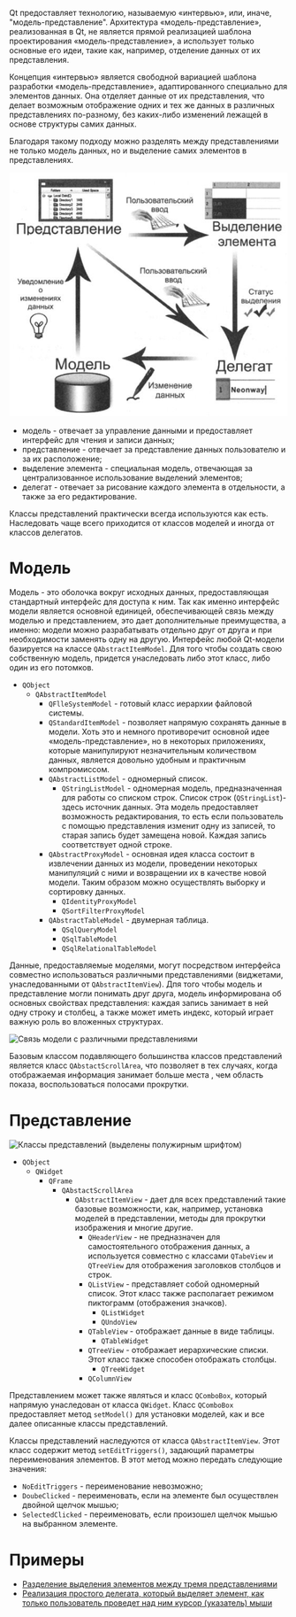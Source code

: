 Qt предоставляет технологию, называемую «интервью», или, иначе,
"модель-представление". Архитектура «модель-представление», реализованная в Qt,
не является прямой реализацией шаблона проектирования «модель-представление», а
использует только основные его идеи, такие как, например, отделение данных от их
представления.

Концепция «интервью» является свободной вариацией шаблона разработки «модель-представление»,
адаптированного специально для элементов данных. Она отделяет данные
от их представления, что делает возможным отображение одних и тех же данных в различных
представлениях по-разному, без каких-либо изменений лежащей в основе структуры
самих данных.

Благодаря такому подходу можно разделять между представлениями не только модель данных,
но и выделение самих элементов в представлениях.

![Взаимодействие компонентов «интервью»](img/model-view.png)

- модель - отвечает за управление данными и предоставляет интерфейс для чтения и записи данных;
- представление - отвечает за представление данных пользователю и за их расположение;
- выделение элемента - специальная модель, отвечающая за централизованное использование выделений элементов;
- делегат - отвечает за рисование каждого элемента в отдельности, а также за его редактирование.

Классы представлений практически всегда используются как есть. Наследовать чаще всего
приходится от классов моделей и иногда от классов делегатов.

# Модель

Модель - это оболочка вокруг исходных данных, предоставляющая стандартный
интерфейс для доступа к ним. Так как именно интерфейс модели является основной
единицей, обеспечивающей связь между моделью и представлением, это дает
дополнительные преимущества, а именно: модели можно разрабатывать отдельно друг
от друга и при необходимости заменять одну на другую. Интерфейс любой Qt-модели
базируется на классе ```QAbstractItemМodel```. Для того чтобы создать свою собственную
модель, придется унаследовать либо этот класс, либо один из его потомков.

- ```QObject```
  - ```QAbstractItemModel```
    - ```QFlleSystemModel``` - готовый класс иерархии файловой системы.
    - ```QStandardItemModel``` - позволяет напрямую сохранять данные в модели. Хоть это и немного противоречит основной идее «модель-представление», но в некоторых приложениях, которые манипулируют незначительным количеством данных, является довольно удобным и практичным компромиссом.
    - ```QAbstractListModel``` - одномерный список.
      - ```QStringListModel``` - одномерная модель, предназначенная для работы со списком строк. Список строк (```QStringList```)- здесь источник данных. Эта модель предоставляет возможность редактирования, то есть если пользователь с помощью представления изменит одну из записей, то старая запись будет замещена новой. Каждая запись соответствует одной строке.
    - ```QAbstractProxyModel``` - основная идея класса состоит в извлечении данных из модели, проведении некоторых манипуляций с ними и возвращении их в качестве новой модели. Таким образом можно осуществлять выборку и сортировку данных.
      - ```QIdentityProxyModel```
      - ```QSortFilterProxyModel```
    - ```QAbstractТableModel``` - двумерная таблица.
      - ```QSqlQueryModel```
      - ```QSqlTableModel```
      - ```QSqlRelationalТableModel```

Данные, предоставляемые моделями, могут посредством интерфейса совместно
использоваться различными представлениями (виджетами, унаследованными от
```QAbstractItemView```). Дпя того чтобы модель и представление могли понимать друг
друга, модель информирована об основных свойствах представления: каждая запись
занимает в ней одну строку и столбец, а также может иметь индекс, который играет
важную роль во вложенных структурах.

![Связь модели с различными представлениями](img/model-view-interface.png)

Базовым классом подавляющего большинства классов представлений является класс
```QAbstactScrollArea```, что позволяет в тех случаях, когда отображаемая информация
занимает больше места , чем область показа, воспользоваться полосами прокрутки.

# Представление

![Классы представлений (выделены полужирным шрифтом)](img/view-hierarchy.png)

- ```QObject```
  - ```QWidget```
    - ```QFrame```
      - ```QAbstactScrollArea```
        - ```QAbstractItemView``` - дает для всех представлений такие базовые возможности, как, например, установка моделей в представлении, методы для прокрутки изображения и многие другие.
          - ```QHeaderView``` - не предназначен для самостоятельного отображения данных, а используется совместно с классами ```QTabeView``` и ```QTreeView``` для отображения заголовков столбцов и строк.
          - ```QListView``` - представляет собой одномерный список. Этот класс также располагает режимом пиктограмм (отображения значков).
            - ```QListWidget```
            - ```QUndoView```
          - ```QTableView``` - отображает данные в виде таблицы.
            - ```QTableWidget```
          - ```QTreeView``` - отображает иерархические списки. Этот класс также способен отображать столбцы.
            - ```QTreeWidget```
          - ```QColumnView```

Представлением может также являться и класс ```QComboBox```, который напрямую
унаследован от класса ```QWidget```. Класс ```QComboBox``` предоставляет метод ```setModel()```
для установки моделей, как и все далее описанные классы представлений.

Классы представлений наследуются от класса ```QAbstractItemView```. Этот класс
содержит метод ```setEditTriggers()```, задающий параметры переименования элементов.
В этот метод можно передать следующие значения:

- ```NoEditTriggers``` - переименование невозможно;
- ```DoubeClicked``` - переименовать, если на элементе был осуществлен двойной щелчок мышью;
- ```SelectedClicked``` - переименовать, если произошел щелчок мышью на выбранном элементе.

# Примеры

- [Разделение выделения элементов между тремя nредставлениями](el-sel)
- [Реализация простого делеrата, который выделяет элемент, как только пользователь проведет над ним курсор (указатель) мыши](smpl-del)
